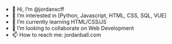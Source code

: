 - 👋 Hi, I’m @jordanscff
- 👀 I’m interested in [Python, Javascript, HTML, CSS, SQL, VUE]
- 🌱 I’m currently learning HTML/CSS/JS
- 💞️ I’m looking to collaborate on Web Development
- 📫 How to reach me: jordanball.com

<!---
jordanscff/jordanscff is a ✨ special ✨ repository because its `README.md` (this file) appears on your GitHub profile.
You can click the Preview link to take a look at your changes.
--->
